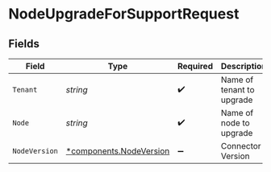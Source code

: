# NodeUpgradeForSupportRequest


## Fields

| Field                                                             | Type                                                              | Required                                                          | Description                                                       |
| ----------------------------------------------------------------- | ----------------------------------------------------------------- | ----------------------------------------------------------------- | ----------------------------------------------------------------- |
| `Tenant`                                                          | *string*                                                          | :heavy_check_mark:                                                | Name of tenant to upgrade                                         |
| `Node`                                                            | *string*                                                          | :heavy_check_mark:                                                | Name of node to upgrade                                           |
| `NodeVersion`                                                     | [*components.NodeVersion](../../models/components/nodeversion.md) | :heavy_minus_sign:                                                | Connector Version                                                 |